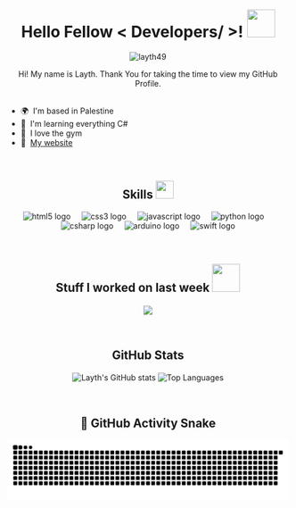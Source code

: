<h1 align="center">Hello Fellow < Developers/ >! <img src="https://raw.githubusercontent.com/rahulbanerjee26/githubProfileReadmeGenerator/main/gifs/wave.gif" width="50px" height='50px'></h1>

<p align='center'>
  <img src="https://komarev.com/ghpvc/?username=layth49&label=Profile%20views&color=0e75b6&style=for-the-badge" alt="layth49" />
</p>

<div size='20px' align='center'> 
  Hi! My name is Layth. Thank You for taking the time to view my GitHub Profile.
</div>

<br>

- 🌍  I'm based in Palestine 
- 🧠  I'm learning everything C#
- 💪  I love the gym
- 🏡  [My website](https://layth49.surge.sh)

<br>

<h2 align="center">Skills <img src="https://raw.githubusercontent.com/rahulbanerjee26/githubProfileReadmeGenerator/main/gifs/code.gif" width="32px" height="32px"></h2>

<p align="center">
  <img src="https://cdn.jsdelivr.net/gh/devicons/devicon/icons/html5/html5-original.svg" height="40" alt="html5 logo"  />
  <img width="12" />
  <img src="https://cdn.jsdelivr.net/gh/devicons/devicon/icons/css3/css3-original.svg" height="40" alt="css3 logo"  />
  <img width="12" />
  <img src="https://cdn.jsdelivr.net/gh/devicons/devicon/icons/javascript/javascript-original.svg" height="40" alt="javascript logo"  />
  <img width="12" />
  <img src="https://cdn.jsdelivr.net/gh/devicons/devicon/icons/python/python-original.svg" height="40" alt="python logo"  />
  <img width="12" />
  <img src="https://cdn.jsdelivr.net/gh/devicons/devicon/icons/csharp/csharp-original.svg" height="40" alt="csharp logo"  />
  <img width="12" />
  <img src="https://cdn.jsdelivr.net/gh/devicons/devicon/icons/arduino/arduino-original.svg" height="40" alt="arduino logo"  />
  <img width="12" />
  <img src="https://cdn.jsdelivr.net/gh/devicons/devicon/icons/swift/swift-original.svg" height="40" alt="swift logo"  />
</p>

<br>

<h2 align="center">Stuff I worked on last week <img src="https://raw.githubusercontent.com/rahulbanerjee26/githubProfileReadmeGenerator/main/gifs/needABreak.gif" width="50px" height="50px"></h2>

<p align="center">
  <a href="https://github.com/anuraghazra/github-readme-stats">
    <img align="center" src="https://github-readme-stats.vercel.app/api/wakatime?username=@layth49&compact=True"/>
  </a>
</p>

<br>

<h2 align="center">GitHub Stats</h2>

<p align="center">
  <img align="center" src="https://github-readme-stats.vercel.app/api?username=layth49&show_icons=true&theme=dark" alt="Layth's GitHub stats"/>
  <img align="center" src="https://github-readme-stats.vercel.app/api/top-langs/?username=layth49&layout=compact&theme=dark" alt="Top Languages"/>
</p>

<br>

<h2 align="center">🐍 GitHub Activity Snake</h2>

<p align="center">
  <img src="https://raw.githubusercontent.com/layth49/layth49/output/snake.svg" alt="Snake animation" />
</p>
